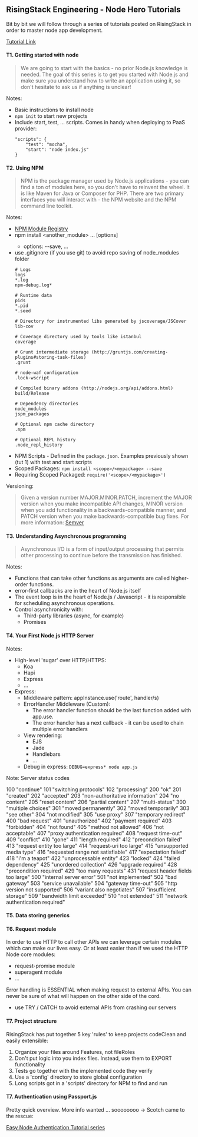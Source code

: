 ## RisingStack Engineering - Node Hero Tutorials

Bit by bit we will follow through a series of tutorials posted on RisingStack in order to master node app development. 

[Tutorial Link](https://blog.risingstack.com/node-hero-tutorial-getting-started-with-node-js/)

#### T1. Getting started with node

> We are going to start with the basics - no prior Node.js knowledge is needed. The goal of this series is to get you started with Node.js and make sure you understand how to write an application using it, so don't hesitate to ask us if anything is unclear!

Notes:

- Basic instructions to install node
- `npm init` to start new projects
- Include start, test, ... scripts. Comes in handy when deploying to PaaS provider:
	```
	"scripts": {
		"test": "mocha",
		"start": "node index.js"
	}
	```

#### T2. Using NPM

> NPM is the package manager used by Node.js applications - you can find a ton of modules here, so you don't have to reinvent the wheel. It is like Maven for Java or Composer for PHP. There are two primary interfaces you will interact with - the NPM website and the NPM command line toolkit.

Notes:

- [NPM Module Registry](https://npmjs.com/)
- npm install <module> <another_module> ... [options]
	- options: --save, ...
- use .gitignore (if you use git) to avoid repo saving of node_modules folder
	```
	# Logs
	logs
	*.log
	npm-debug.log*

	# Runtime data
	pids
	*.pid
	*.seed

	# Directory for instrumented libs generated by jscoverage/JSCover
	lib-cov

	# Coverage directory used by tools like istanbul
	coverage

	# Grunt intermediate storage (http://gruntjs.com/creating-plugins#storing-task-files)
	.grunt

	# node-waf configuration
	.lock-wscript

	# Compiled binary addons (http://nodejs.org/api/addons.html)
	build/Release

	# Dependency directories
	node_modules
	jspm_packages

	# Optional npm cache directory
	.npm

	# Optional REPL history
	.node_repl_history
	```
- NPM Scripts - Defined in the `package.json`. Examples previously shown (tut 1) with test and start scripts
- Scoped Packages: `npm install <scope>/<mypackage> --save`
- Requiring Scoped Packaged: `require('<scope>/<mypackage>')`

Versioning:
> Given a version number MAJOR.MINOR.PATCH, increment the MAJOR version when you make incompatible API changes, MINOR version when you add functionality in a backwards-compatible manner, and PATCH version when you make backwards-compatible bug fixes. For more information: [Semver](http://semver.org/)


#### T3. Understanding Asynchronous programming

> Asynchronous I/O is a form of input/output processing that permits other processing to continue before the transmission has finished.

Notes:

- Functions that can take other functions as arguments are called higher-order functions.
- error-first callbacks are in the heart of Node.js itself
- The event loop is in the heart of Node.js / Javascript - it is responsible for scheduling asynchronous operations.
- Control asynchronicity with:
	- Third-party libraries (async, for example)
	- Promises


#### T4. Your First Node.js HTTP Server

Notes:

- High-level 'sugar' over HTTP/HTTPS:
	- Koa
	- Hapi
	- Express
	- ...
- Express:
	- Middleware pattern: appInstance.use('route', handler/s)
	- ErrorHandler Middleware (Custom):
		- The error handler function should be the last function added with app.use.
		- The error handler has a next callback - it can be used to chain multiple error handlers
	- View rendering:
		- EJS
		- Jade
		- Handlebars
		- ...
	- Debug in express: `DEBUG=express* node app.js`

Note: Server status codes

100 "continue"
101 "switching protocols"
102 "processing"
200 "ok"
201 "created"
202 "accepted"
203 "non-authoritative information"
204 "no content"
205 "reset content"
206 "partial content"
207 "multi-status"
300 "multiple choices"
301 "moved permanently"
302 "moved temporarily"
303 "see other"
304 "not modified"
305 "use proxy"
307 "temporary redirect"
400 "bad request"
401 "unauthorized"
402 "payment required"
403 "forbidden"
404 "not found"
405 "method not allowed"
406 "not acceptable"
407 "proxy authentication required"
408 "request time-out"
409 "conflict"
410 "gone"
411 "length required"
412 "precondition failed"
413 "request entity too large"
414 "request-uri too large"
415 "unsupported media type"
416 "requested range not satisfiable"
417 "expectation failed"
418 "i'm a teapot"
422 "unprocessable entity"
423 "locked"
424 "failed dependency"
425 "unordered collection"
426 "upgrade required"
428 "precondition required"
429 "too many requests"
431 "request header fields too large"
500 "internal server error"
501 "not implemented"
502 "bad gateway"
503 "service unavailable"
504 "gateway time-out"
505 "http version not supported"
506 "variant also negotiates"
507 "insufficient storage"
509 "bandwidth limit exceeded"
510 "not extended"
511 "network authentication required"


#### T5. Data storing generics

#### T6. Request module

In order to use HTTP to call other APIs we can leverage certain modules which can make our lives easy. Or at least easier than if we used the HTTP Node core modules:
- request-promise module
- superagent module
- ...

Error handling is ESSENTIAL when making request to external APIs. You can never be sure of what will happen on the other side of the cord. 
- use TRY / CATCH to avoid external APIs from crashing our servers

#### T7. Project structure

RisingStack has put together 5 key 'rules' to keep projects codeClean and easily extensible:

1. Organize your files around Features, not fileRoles
2. Don't put logic into you index files. Instead, use them to EXPORT functionality
3. Tests go together with the implemented code they verify
4. Use a 'config' directory to store global configuration
5. Long scripts got in a 'scripts' directory for NPM to find and run

#### T7. Authentication using Passport.js

Pretty quick overview. More info wanted  ... soooooooo -> Scotch came to the rescue:

[Easy Node Authentication Tutorial series](https://scotch.io/tutorials/easy-node-authentication-setup-and-local)